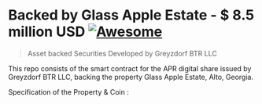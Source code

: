# Backed by Glass Apple Estate - $ 8.5 million USD [![Awesome](https://cdn.rawgit.com/sindresorhus/awesome/d7305f38d29fed78fa85652e3a63e154dd8e8829/media/badge.svg)](https://github.com/sindresorhus/awesome#readme)

> Asset backed Securities Developed by Greyzdorf BTR LLC

This repo consists of the smart contract for the APR digital share issued by Greyzdorf BTR LLC, backing the property Glass Apple Estate, Alto, Georgia.

Specification of the Property & Coin :



